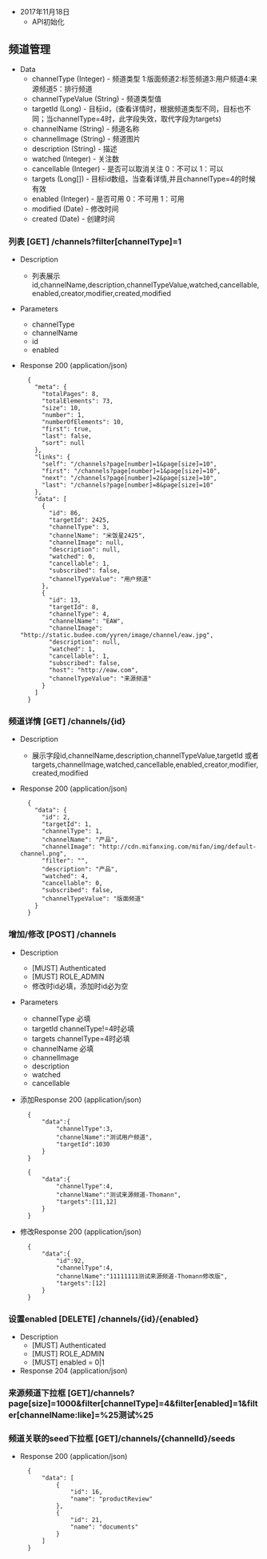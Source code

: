 + 2017年11月18日
    + API初始化

## 频道管理

+ Data
    + channelType (Integer) - 频道类型 1:版面频道2:标签频道3:用户频道4:来源频道5：排行频道
    + channelTypeValue (String) - 频道类型值
    + targetId (Long) - 目标id，(查看详情时，根据频道类型不同，目标也不同；当channelType=4时，此字段失效，取代字段为targets)
    + channelName (String) - 频道名称
    + channelImage (String) - 频道图片
    + description (String) - 描述
    + watched (Integer) - 关注数
    + cancellable (Integer) - 是否可以取消关注 0：不可以 1：可以
    + targets (Long[]) - 目标id数组，当查看详情,并且channelType=4的时候有效
    + enabled (Integer) - 是否可用 0：不可用 1：可用
    + modified (Date) - 修改时间
    + created (Date) - 创建时间

### 列表 [GET] /channels?filter[channelType]=1 
+ Description
    + 列表展示id,channelName,description,channelTypeValue,watched,cancellable,enabled,creator,modifier,created,modified
+ Parameters
    + channelType
    + channelName
    + id
    + enabled
+ Response 200 (application/json)

        {
          "meta": {
            "totalPages": 8,
            "totalElements": 73,
            "size": 10,
            "number": 1,
            "numberOfElements": 10,
            "first": true,
            "last": false,
            "sort": null
          },
          "links": {
            "self": "/channels?page[number]=1&page[size]=10",
            "first": "/channels?page[number]=1&page[size]=10",
            "next": "/channels?page[number]=2&page[size]=10",
            "last": "/channels?page[number]=8&page[size]=10"
          },
          "data": [
            {
              "id": 86,
              "targetId": 2425,
              "channelType": 3,
              "channelName": "米饭星2425",
              "channelImage": null,
              "description": null,
              "watched": 0,
              "cancellable": 1,
              "subscribed": false,
              "channelTypeValue": "用户频道"
            },
            {
              "id": 13,
              "targetId": 8,
              "channelType": 4,
              "channelName": "EAW",
              "channelImage": "http://static.budee.com/yyren/image/channel/eaw.jpg",
              "description": null,
              "watched": 1,
              "cancellable": 1,
              "subscribed": false,
              "host": "http://eaw.com",
              "channelTypeValue": "来源频道"
            }
          ]
        }
### 频道详情 [GET] /channels/{id}
+ Description
    + 展示字段id,channelName,description,channelTypeValue,targetId 或者 targets,channelImage,watched,cancellable,enabled,creator,modifier,created,modified
+ Response 200 (application/json)
    
        {
          "data": {
            "id": 2,
            "targetId": 1,
            "channelType": 1,
            "channelName": "产品",
            "channelImage": "http://cdn.mifanxing.com/mifan/img/default-channel.png",
            "filter": "",
            "description": "产品",
            "watched": 4,
            "cancellable": 0,
            "subscribed": false,
            "channelTypeValue": "版面频道"
          }
        }

### 增加/修改 [POST] /channels
+ Description
    + [MUST] Authenticated
    + [MUST] ROLE_ADMIN
    + 修改时id必填，添加时id必为空
+ Parameters
    + channelType 必填
    + targetId channelType!=4时必填
    + targets channelType=4时必填
    + channelName 必填
    + channelImage 
    + description
    + watched
    + cancellable
+ 添加Response 200 (application/json)

        {
            "data":{
                "channelType":3,
                "channelName":"测试用户频道",
                "targetId":1030
            }
        }
        
        {
            "data":{
                "channelType":4,
                "channelName":"测试来源频道-Thomann",
                "targets":[11,12]
            }
        }
        
+ 修改Response 200 (application/json)

        {
            "data":{
                "id":92,
                "channelType":4,
                "channelName":"11111111测试来源频道-Thomann修改版",
                "targets":[12]
            }
        }

### 设置enabled [DELETE] /channels/{id}/{enabled}
+ Description
    + [MUST] Authenticated
    + [MUST] ROLE_ADMIN
    + [MUST] enabled = 0|1
+ Response 204 (application/json)

### 来源频道下拉框 [GET]/channels?page[size]=1000&filter[channelType]=4&filter[enabled]=1&filter[channelName:like]=%25测试%25

### 频道关联的seed下拉框 [GET]/channels/{channelId}/seeds
+ Response 200 (application/json)
    
        {
            "data": [
                {
                    "id": 16,
                    "name": "productReview"
                },
                {
                    "id": 21,
                    "name": "documents"
                }
            ]
        }